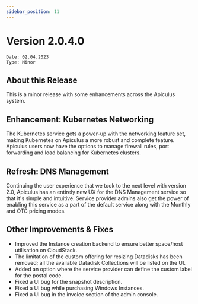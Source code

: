 ```yaml
---
sidebar_position: 11
---
```

# Version 2.0.4.0
```
Date: 02.04.2023
Type: Minor
```

## About this Release

This is a minor release with some enhancements across the Apiculus system.

## Enhancement: Kubernetes Networking

The Kubernetes service gets a power-up with the networking feature set, making Kubernetes on Apiculus a more robust and complete feature. Apiculus users now have the options to manage firewall rules, port forwarding and load balancing for Kubernetes clusters.

## Refresh: DNS Management

Continuing the user experience that we took to the next level with version 2.0, Apiculus has an entirely new UX for the DNS Management service so that it's simple and intuitive. Service provider admins also get the power of enabling this service as a part of the default service along with the Monthly and OTC pricing modes.

## Other Improvements & Fixes

- Improved the Instance creation backend to ensure better space/host utilisation on CloudStack.
- The limitation of the custom offering for resizing Datadisks has been removed; all the available Datadisk Collections will be listed on the UI.
- Added an option where the service provider can define the custom label for the postal code.
- Fixed a UI bug for the snapshot description.
- Fixed a UI bug while purchasing Windows Instances.
- Fixed a UI bug in the invoice section of the admin console.




